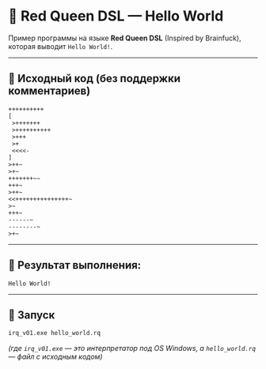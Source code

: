 # 🧠 Red Queen DSL — Hello World

Пример программы на языке **Red Queen DSL** (Inspired by Brainfuck), которая выводит `Hello World!`.

---

## 📜 Исходный код (без поддержки комментариев)

```brainfuck
++++++++++
[
 >+++++++
 >++++++++++
 >+++
 >+
 <<<<-
]
>++~
>+~
+++++++~~
+++~
>++~
<<+++++++++++++++~
>~
+++~
------~
--------~
>+~
```

---

## 🧾 Результат выполнения:

```
Hello World!
```

---

## 🚀 Запуск

```bash
irq_v01.exe hello_world.rq
```

*(где `irq_v01.exe` — это интерпретатор под OS Windows, а `hello_world.rq` — файл с исходным кодом)*